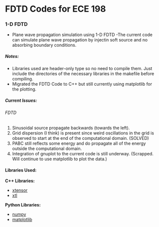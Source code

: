 # FDTD Codes for ECE 198

### 1-D FDTD
* Plane wave propagation simulation using 1-D FDTD 
    -The current code can simulate plane wave propagation by injectin soft source and no absorbing boundary conditions.





##### Notes:
* Libraries used are header-only type so no need to compile them. Just include the directories of the necessary libraries in the makefile before compiling.
* Migrated the FDTD Code to C++ but still currently using matplotlib for the plotting.

##### Current Issues:

###### FDTD
1. Sinusoidal source propagate backwards (towards the left).
2. Grid dispersion (I think) is present since weird oscillations in the grid is observed to start at the end of the computational domain. (SOLVED)
3. PABC still reflects some energy and do propagate all of the energy outside the computational domain.
4. Integration of gnuplot to the current code is still underway. (Scrapped. Will continue to use matplotlib to plot the data.)

#### Libraries Used:

**C++ Libraries:**
* [xtensor](https://github.com/xtensor-stack/xtensor)
* [xtl](https://github.com/xtensor-stack/xtl)

**Python Libraries:**
* [numpy](https://numpy.org/doc/stable/)
* [matplotlib](https://matplotlib.org/stable/contents.html)